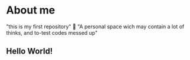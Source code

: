 # About me
"this is my first repository" 🖖
"A personal space wich may contain a lot of thinks, and to-test codes messed up"
## Hello World!
